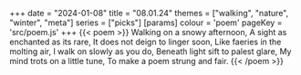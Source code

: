 +++
date = "2024-01-08"
title = "08.01.24"
themes = ["walking", "nature", "winter", "meta"]
series = ["picks"]
[params]
  colour = 'poem'
  pageKey = 'src/poem.js'
+++
{{< poem >}}
Walking on a snowy afternoon,
A sight as enchanted as its rare,
It does not deign to linger soon,
Like faeries in the molting air,
I walk on slowly as you do,
Beneath light sift to palest glare, 
My mind trots on a little tune,
To make a poem strung and fair.
{{< /poem >}}